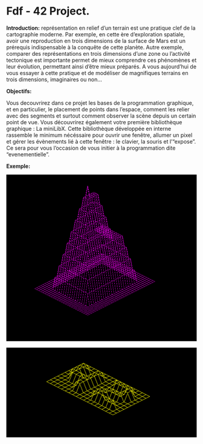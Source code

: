 # Fdf - 42 Project.

**Introduction:**
 représentation en relief d’un terrain est une pratique clef de la cartographie moderne.
 Par exemple, en cette ère d’exploration spatiale, avoir une reproduction en trois
 dimensions de la surface de Mars est un prérequis indispensable à la conquête de cette
 planète. Autre exemple, comparer des représentations en trois dimensions d’une zone ou
 l’activité tectonique est importante permet de mieux comprendre ces phénomènes et leur
 évolution, permettant ainsi d’être mieux préparés.
 A vous aujourd’hui de vous essayer à cette pratique et de modéliser de magnifiques
 terrains en trois dimensions, imaginaires ou non...

 **Objectifs:**

 Vous decouvrirez dans ce projet les bases de la programmation graphique, et en particulier,
 le placement de points dans l’espace, comment les relier avec des segments et
 surtout comment observer la scène depuis un certain point de vue.
 Vous découvrirez également votre première bibliothèque graphique : La miniLibX.
 Cette bibliothèque développée en interne rassemble le minimum nécéssaire pour ouvrir
 une fenêtre, allumer un pixel et gérer les évènements lié à cette fenêtre : le clavier, la
 souris et l’“expose”. Ce sera pour vous l’occasion de vous initier à la programmation dite
 “evenementielle”.

 **Exemple:**

![alt text](fdf_exemple_1.png)

![alt text](fdf_exemple_2.png)
